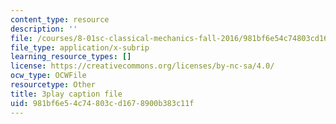 ```yaml
---
content_type: resource
description: ''
file: /courses/8-01sc-classical-mechanics-fall-2016/981bf6e54c74803cd1678900b383c11f_V1I-vrXGl3A.srt
file_type: application/x-subrip
learning_resource_types: []
license: https://creativecommons.org/licenses/by-nc-sa/4.0/
ocw_type: OCWFile
resourcetype: Other
title: 3play caption file
uid: 981bf6e5-4c74-803c-d167-8900b383c11f
---
```

